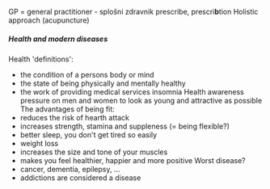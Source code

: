 GP = general practitioner - splošni zdravnik
prescribe, prescri**b**tion
Holistic approach (acupuncture)
##### Health and modern diseases
Health 'definitions':
-  the condition of a persons body or mind
- the state of being physically and mentally healthy
- the work of providing medical services
insomnia
Health awareness
pressure on men and women to look as young and attractive as possible
The advantages of being fit:
- reduces the risk of hearth attack
- increases strength, stamina and suppleness (= being flexible?)
- better sleep, you don't get tired so easily
- weight loss
- increases the size and tone of your muscles
- makes you feel healthier, happier and more positive
Worst disease?
- cancer, dementia, epilepsy, ...
- addictions are considered a disease